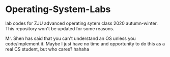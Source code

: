 # Operating-System-Labs
lab codes for ZJU advanced operating sytem class 2020 autumn-winter.
This repository won't be updated for some reasons.





Mr. Shen has said that you can't understand an OS unless you code/implement it.
Maybe I just have no time and opportunity to do this as a real CS student, but who cares? hahaha
